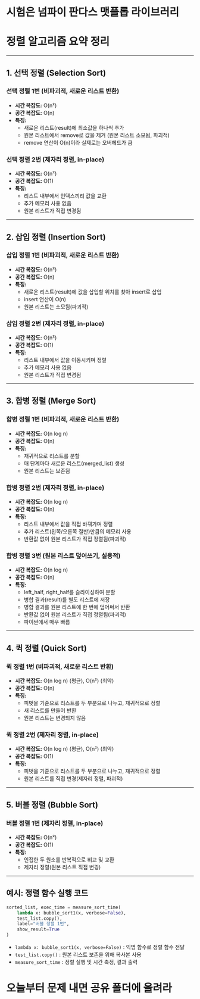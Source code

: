 # 시험은 넘파이 판다스 맷플롭 라이브러리

# 정렬 알고리즘 요약 정리

---

## 1. 선택 정렬 (Selection Sort)

### 선택 정렬 1번 (비파괴적, 새로운 리스트 반환)
- **시간 복잡도:** O(n²)
- **공간 복잡도:** O(n)
- **특징:**
  - 새로운 리스트(result)에 최소값을 하나씩 추가
  - 원본 리스트에서 remove로 값을 제거 (원본 리스트 소모됨, 파괴적)
  - remove 연산이 O(n)이라 실제로는 오버헤드가 큼

### 선택 정렬 2번 (제자리 정렬, in-place)
- **시간 복잡도:** O(n²)
- **공간 복잡도:** O(1)
- **특징:**
  - 리스트 내부에서 인덱스끼리 값을 교환
  - 추가 메모리 사용 없음
  - 원본 리스트가 직접 변경됨

---

## 2. 삽입 정렬 (Insertion Sort)

### 삽입 정렬 1번 (비파괴적, 새로운 리스트 반환)
- **시간 복잡도:** O(n²)
- **공간 복잡도:** O(n)
- **특징:**
  - 새로운 리스트(result)에 값을 삽입할 위치를 찾아 insert로 삽입
  - insert 연산이 O(n)
  - 원본 리스트는 소모됨(파괴적)

### 삽입 정렬 2번 (제자리 정렬, in-place)
- **시간 복잡도:** O(n²)
- **공간 복잡도:** O(1)
- **특징:**
  - 리스트 내부에서 값을 이동시키며 정렬
  - 추가 메모리 사용 없음
  - 원본 리스트가 직접 변경됨

---

## 3. 합병 정렬 (Merge Sort)

### 합병 정렬 1번 (비파괴적, 새로운 리스트 반환)
- **시간 복잡도:** O(n log n)
- **공간 복잡도:** O(n)
- **특징:**
  - 재귀적으로 리스트를 분할
  - 매 단계마다 새로운 리스트(merged_list) 생성
  - 원본 리스트는 보존됨

### 합병 정렬 2번 (제자리 정렬, in-place)
- **시간 복잡도:** O(n log n)
- **공간 복잡도:** O(n)
- **특징:**
  - 리스트 내부에서 값을 직접 바꿔가며 정렬
  - 추가 리스트(왼쪽/오른쪽 절반)만큼의 메모리 사용
  - 반환값 없이 원본 리스트가 직접 정렬됨(파괴적)

### 합병 정렬 3번 (원본 리스트 덮어쓰기, 실용적)
- **시간 복잡도:** O(n log n)
- **공간 복잡도:** O(n)
- **특징:**
  - left_half, right_half를 슬라이싱하여 분할
  - 병합 결과(result)를 별도 리스트에 저장
  - 병합 결과를 원본 리스트에 한 번에 덮어써서 반환
  - 반환값 없이 원본 리스트가 직접 정렬됨(파괴적)
  - 파이썬에서 매우 빠름

---

## 4. 퀵 정렬 (Quick Sort)

### 퀵 정렬 1번 (비파괴적, 새로운 리스트 반환)
- **시간 복잡도:** O(n log n) (평균), O(n²) (최악)
- **공간 복잡도:** O(n)
- **특징:**
  - 피벗을 기준으로 리스트를 두 부분으로 나누고, 재귀적으로 정렬
  - 새 리스트를 만들어 반환
  - 원본 리스트는 변경되지 않음

### 퀵 정렬 2번 (제자리 정렬, in-place)
- **시간 복잡도:** O(n log n) (평균), O(n²) (최악)
- **공간 복잡도:** O(1)
- **특징:**
  - 피벗을 기준으로 리스트를 두 부분으로 나누고, 재귀적으로 정렬
  - 원본 리스트를 직접 변경(제자리 정렬, 파괴적)

---

## 5. 버블 정렬 (Bubble Sort)

### 버블 정렬 1번 (제자리 정렬, in-place)
- **시간 복잡도:** O(n²)
- **공간 복잡도:** O(1)
- **특징:**
  - 인접한 두 원소를 반복적으로 비교 및 교환
  - 제자리 정렬(원본 리스트 직접 변경)

---

## 예시: 정렬 함수 실행 코드

```python
sorted_list, exec_time = measure_sort_time(
    lambda x: bubble_sort1(x, verbose=False),
    test_list.copy(),
    label="버블 정렬 1번",
    show_result=True
)
```
- `lambda x: bubble_sort1(x, verbose=False)` : 익명 함수로 정렬 함수 전달
- `test_list.copy()` : 원본 리스트 보존을 위해 복사본 사용
- `measure_sort_time` : 정렬 실행 및 시간 측정, 결과 출력

# 오늘부터 문제 내면 공유 폴더에 올려라